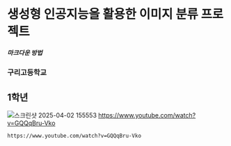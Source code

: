 # 생성형 인공지능을 활용한 이미지 분류 프로젝트
##### 마크다운 방법
### 구리고등학교
## 1학년
![스크린샷 2025-04-02 155553](https://github.com/user-attachments/assets/19511a58-108a-4ff5-ac84-ade7dcf13f87)
https://www.youtube.com/watch?v=GQQqBru-Vko
```bash
https://www.youtube.com/watch?v=GQQqBru-Vko
```

